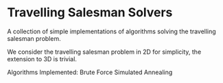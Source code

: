 # Travelling Salesman Solvers
A collection of simple implementations of algorithms solving the travelling salesman problem.

We consider the travelling salesman problem in 2D for simplicity, the extension to 3D is trivial.

Algorithms Implemented:
Brute Force
Simulated Annealing
